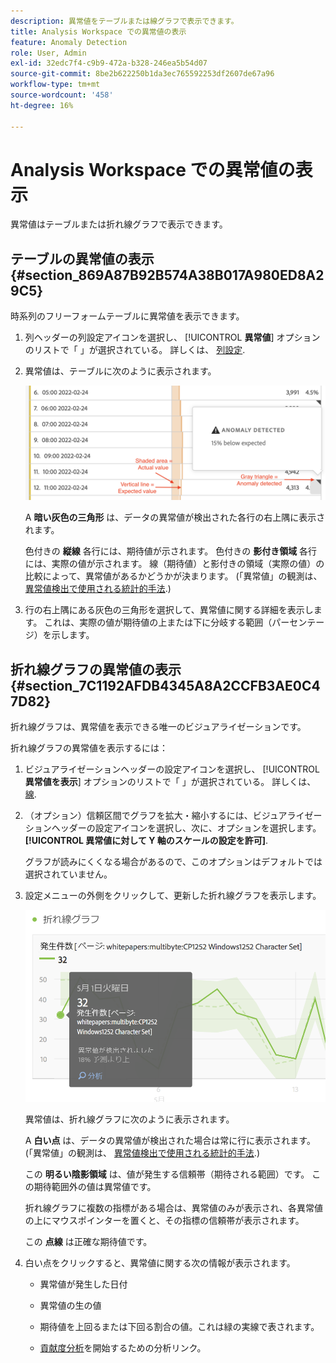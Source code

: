 ```yaml
---
description: 異常値をテーブルまたは線グラフで表示できます。
title: Analysis Workspace での異常値の表示
feature: Anomaly Detection
role: User, Admin
exl-id: 32edc7f4-c9b9-472a-b328-246ea5b54d07
source-git-commit: 8be2b622250b1da3ec765592253df2607de67a96
workflow-type: tm+mt
source-wordcount: '458'
ht-degree: 16%

---
```


# Analysis Workspace での異常値の表示

異常値はテーブルまたは折れ線グラフで表示できます。

## テーブルの異常値の表示 {#section_869A87B92B574A38B017A980ED8A29C5}

時系列のフリーフォームテーブルに異常値を表示できます。

1. 列ヘッダーの列設定アイコンを選択し、 [!UICONTROL **異常値**] オプションのリストで「 」が選択されている。 詳しくは、 [列設定](/help/analyze/analysis-workspace/visualizations/freeform-table/column-row-settings/column-settings.md).

1. 異常値は、テーブルに次のように表示されます。

   ![](assets/anomaly_detected.png)

   A **暗い灰色の三角形** は、データの異常値が検出された各行の右上隅に表示されます。

   色付きの **縦線** 各行には、期待値が示されます。 色付きの **影付き領域** 各行には、実際の値が示されます。 線（期待値）と影付きの領域（実際の値）の比較によって、異常値があるかどうかが決まります。 (「異常値」の観測は、 [異常値検出で使用される統計的手法](/help/analyze/analysis-workspace/virtual-analyst/c-anomaly-detection/statistics-anomaly-detection.md).)

1. 行の右上隅にある灰色の三角形を選択して、異常値に関する詳細を表示します。 これは、実際の値が期待値の上または下に分岐する範囲（パーセンテージ）を示します。

## 折れ線グラフの異常値の表示 {#section_7C1192AFDB4345A8A2CCFB3AE0C47D82}

折れ線グラフは、異常値を表示できる唯一のビジュアライゼーションです。

折れ線グラフの異常値を表示するには：

1. ビジュアライゼーションヘッダーの設定アイコンを選択し、 [!UICONTROL **異常値を表示**] オプションのリストで「 」が選択されている。 詳しくは、 [線](/help/analyze/analysis-workspace/visualizations/line.md).

1. （オプション）信頼区間でグラフを拡大・縮小するには、ビジュアライゼーションヘッダーの設定アイコンを選択し、次に、オプションを選択します。 **[!UICONTROL 異常値に対して Y 軸のスケールの設定を許可]**.

   グラフが読みにくくなる場合があるので、このオプションはデフォルトでは選択されていません。

1. 設定メニューの外側をクリックして、更新した折れ線グラフを表示します。

   ![](assets/anomaly_linechart.png)

   異常値は、折れ線グラフに次のように表示されます。

   A **白い点** は、データの異常値が検出された場合は常に行に表示されます。 (「異常値」の観測は、 [異常値検出で使用される統計的手法](/help/analyze/analysis-workspace/virtual-analyst/c-anomaly-detection/statistics-anomaly-detection.md).)

   この **明るい陰影領域** は、値が発生する信頼帯（期待される範囲）です。 この期待範囲外の値は異常値です。

   折れ線グラフに複数の指標がある場合は、異常値のみが表示され、各異常値の上にマウスポインターを置くと、その指標の信頼帯が表示されます。

   この **点線** は正確な期待値です。

1. 白い点をクリックすると、異常値に関する次の情報が表示されます。

   * 異常値が発生した日付

   * 異常値の生の値

   * 期待値を上回るまたは下回る割合の値。これは緑の実線で表されます。

   * [貢献度分析](/help/analyze/analysis-workspace/virtual-analyst/contribution-analysis/ca-tokens.md)を開始するための分析リンク。





